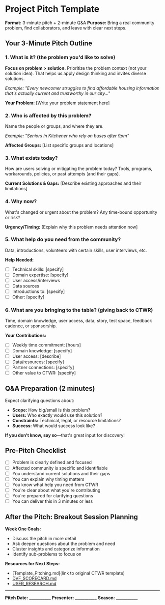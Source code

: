 # Project Pitch Template

**Format:** 3-minute pitch + 2-minute Q&A
**Purpose:** Bring a real community problem, find collaborators, and leave with clear next steps.

## Your 3-Minute Pitch Outline

### 1. What is it? (the problem you'd like to solve)

**Focus on problem > solution.** Prioritize the problem context (not your solution idea). That helps us apply design thinking and invites diverse solutions.

*Example: "Every newcomer struggles to find affordable housing information that's actually current and trustworthy in our city..."*

**Your Problem:**
[Write your problem statement here]

### 2. Who is affected by this problem?

Name the people or groups, and where they are.

*Example: "Seniors in Kitchener who rely on buses after 9pm"*

**Affected Groups:**
[List specific groups and locations]

### 3. What exists today?

How are users solving or mitigating the problem today? Tools, programs, workarounds, policies, or past attempts (and their gaps).

**Current Solutions & Gaps:**
[Describe existing approaches and their limitations]

### 4. Why now?

What's changed or urgent about the problem? Any time-bound opportunity or risk?

**Urgency/Timing:**
[Explain why this problem needs attention now]

### 5. What help do you need from the community?

Data, introductions, volunteers with certain skills, user interviews, etc.

**Help Needed:**

- [ ] Technical skills: [specify]
- [ ] Domain expertise: [specify]
- [ ] User access/interviews
- [ ] Data sources
- [ ] Introductions to: [specify]
- [ ] Other: [specify]

### 6. What are you bringing to the table? (giving back to CTWR)

Time, domain knowledge, user access, data, story, test space, feedback cadence, or sponsorship.

**Your Contributions:**

- [ ] Weekly time commitment: [hours]
- [ ] Domain knowledge: [specify]
- [ ] User access: [describe]
- [ ] Data/resources: [specify]
- [ ] Partner connections: [specify]
- [ ] Other value to CTWR: [specify]

## Q&A Preparation (2 minutes)

Expect clarifying questions about:

- **Scope:** How big/small is this problem?
- **Users:** Who exactly would use this solution?
- **Constraints:** Technical, legal, or resource limitations?
- **Success:** What would success look like?

**If you don't know, say so**—that's great input for discovery!

## Pre-Pitch Checklist

- [ ] Problem is clearly defined and focused
- [ ] Affected community is specific and identifiable
- [ ] You understand current solutions and their gaps
- [ ] You can explain why timing matters
- [ ] You know what help you need from CTWR
- [ ] You're clear about what you're contributing
- [ ] You're prepared for clarifying questions
- [ ] You can deliver this in 3 minutes or less

## After the Pitch: Breakout Session Planning

**Week One Goals:**

- Discuss the pitch in more detail
- Ask deeper questions about the problem and need
- Cluster insights and categorize information
- Identify sub-problems to focus on

**Resources for Next Steps:**

- [Template_Pitching.md](link to original CTWR template)
- [DVF_SCORECARD.md](./DVF_SCORECARD.md)
- [USER_RESEARCH.md](./USER_RESEARCH.md)

---

**Pitch Date:** ___________
**Presenter:** ___________
**Season:** ___________

